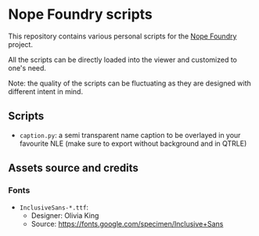 # Nope Foundry scripts

This repository contains various personal scripts for the
[Nope Foundry][nope-foundry] project.

All the scripts can be directly loaded into the viewer and customized to one's
need.

Note: the quality of the scripts can be fluctuating as they are designed with
different intent in mind.


## Scripts

- `caption.py`: a semi transparent name caption to be overlayed in your
  favourite NLE (make sure to export without background and in QTRLE)


## Assets source and credits

### Fonts

- `InclusiveSans-*.ttf`:
    + Designer: Olivia King
    + Source: https://fonts.google.com/specimen/Inclusive+Sans


[nope-foundry]: https://www.nope-foundry.org
